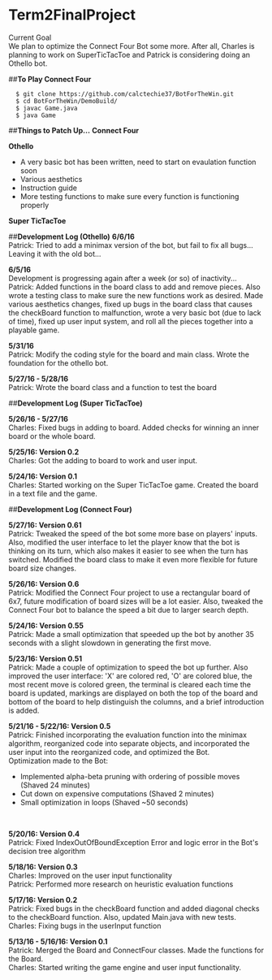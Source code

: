# Term2FinalProject

Current Goal
<br>
We plan to optimize the Connect Four Bot some more.  After all, Charles is planning to work on SuperTicTacToe and Patrick is considering doing an Othello bot.

##<b>To Play Connect Four</b>

      $ git clone https://github.com/calctechie37/BotForTheWin.git
      $ cd BotForTheWin/DemoBuild/
      $ javac Game.java
      $ java Game

##<b>Things to Patch Up...</b>
<b>Connect Four</b>

<b>Othello</b>
 * A very basic bot has been written, need to start on evaulation function soon
 * Various aesthetics
 * Instruction guide
 * More testing functions to make sure every function is functioning properly

<b>Super TicTacToe</b>

##<b>Development Log (Othello)</b>
<b>6/6/16</b>
<br>
Patrick: Tried to add a minimax version of the bot, but fail to fix all bugs...  Leaving it with the old bot...
<br>

<b>6/5/16</b>
<br>
Development is progressing again after a week (or so) of inactivity...
<br>
Patrick: Added functions in the board class to add and remove pieces.  Also wrote a testing class to make sure the new functions work as desired.  Made various aesthetics changes, fixed up bugs in the board class that causes the checkBoard function to malfunction, wrote a very basic bot (due to lack of time), fixed up user input system, and roll all the pieces together into a playable game.
<br>

<b>5/31/16</b>
<br>
Patrick: Modify the coding style for the board and main class.  Wrote the foundation for the othello bot.
<br>

<b>5/27/16 - 5/28/16</b>
<br>
Patrick: Wrote the board class and a function to test the board
<br>

##<b>Development Log (Super TicTacToe)</b>

<b>5/26/16 - 5/27/16</b>
<br>
Charles: Fixed bugs in adding to board. Added checks for winning an inner board or the whole board.
<br>

<b>5/25/16: Version 0.2</b>
<br>
Charles: Got the adding to board to work and user input.
<br>

<b>5/24/16: Version 0.1</b>
<br>
Charles: Started working on the Super TicTacToe game. Created the board in a text file and the game.
<br>

##<b>Development Log (Connect Four)</b>

<b>5/27/16: Version 0.61</b>
<br>
Patrick: Tweaked the speed of the bot some more base on players' inputs.  Also, modified the user interface to let the player know that the bot is thinking on its turn, which also makes it easier to see when the turn has switched.  Modified the board class to make it even more flexible for future board size changes.
<br>

<b>5/26/16: Version 0.6</b>
<br>
Patrick: Modified the Connect Four project to use a rectangular board of 6x7, future modification of board sizes will be a lot easier.  Also, tweaked the Connect Four bot to balance the speed a bit due to larger search depth.
<br>

<b>5/24/16: Version 0.55</b>
<br>
Patrick: Made a small optimization that speeded up the bot by another 35 seconds with a slight slowdown in generating the first move.
<br>

<b>5/23/16: Version 0.51</b>
<br>
Patrick: Made a couple of optimization to speed the bot up further.  Also improved the user interface: 'X' are colored red, 'O' are colored blue, the most recent move is colored green, the terminal is cleared each time the board is updated, markings are displayed on both the top of the board and bottom of the board to help distinguish the columns, and a brief introduction is added.
<br>

<b>5/21/16 - 5/22/16: Version 0.5</b>
<br>
Patrick: Finished incorporating the evaluation function into the minimax algorithm, reorganized code into separate objects, and incorporated the user input into the reorganized code, and optimized the Bot.
<br>
Optimization made to the Bot:<br>
- Implemented alpha-beta pruning with ordering of possible moves (Shaved 24 minutes)<br>
- Cut down on expensive computations (Shaved 2 minutes)<br>
- Small optimization in loops (Shaved ~50 seconds)<br>
<br>

<b>5/20/16: Version 0.4</b>
<br>
Patrick: Fixed IndexOutOfBoundException Error and logic error in the Bot's decision tree algorithm
<br>

<b>5/18/16: Version 0.3</b>
<br>
Charles: Improved on the user input functionality
<br>
Patrick: Performed more research on heuristic evaluation functions
<br>

<b>5/17/16: Version 0.2</b>
<br>
Patrick: Fixed bugs in the checkBoard function and added diagonal checks to the checkBoard function.  Also, updated Main.java with new tests.
<br>
Charles: Fixing bugs in the userInput function
<br>

<b>5/13/16 - 5/16/16: Version 0.1</b>
<br>
Patrick: Merged the Board and ConnectFour classes. Made the functions for the Board. 
<br>
Charles: Started writing the game engine and user input functionality.

